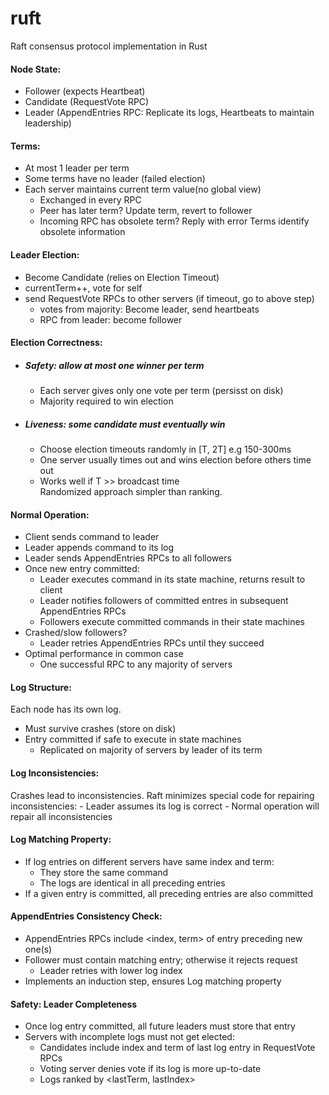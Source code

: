 # ruft
Raft consensus protocol implementation in Rust

#### Node State:
  - Follower (expects Heartbeat)
  - Candidate (RequestVote RPC)
  - Leader  (AppendEntries RPC: Replicate its logs, Heartbeats to maintain leadership)
 
#### Terms:
  - At most 1 leader per term
  - Some terms have no leader (failed election)
  - Each server maintains current term value(no global view)
    - Exchanged in every RPC
    - Peer has later term? Update term, revert to follower
    - Incoming RPC has obsolete term? Reply with error
  Terms identify obsolete information

#### Leader Election:
  - Become Candidate (relies on Election Timeout)
  - currentTerm++, vote for self
  - send RequestVote RPCs to other servers (if timeout, go to above step)
    - votes from majority: Become leader, send heartbeats
    - RPC from leader: become follower
  
#### Election Correctness:
  - ##### Safety: allow at most one winner per term
    - Each server gives only one vote per term (persisst on disk)
    - Majority required to win election
  - ##### Liveness: some candidate must eventually win
    - Choose election timeouts randomly in [T, 2T] e.g 150-300ms
    - One server usually times out and wins election before others time out
    - Works well if T >> broadcast time  
  Randomized approach simpler than ranking.
  
#### Normal Operation:
  - Client sends command to leader
  - Leader appends command to its log
  - Leader sends AppendEntries RPCs to all followers
  - Once new entry committed:
    - Leader executes command in its state machine, returns result to client
    - Leader notifies followers of committed entres in subsequent AppendEntries RPCs
    - Followers execute committed commands in their state machines 
  - Crashed/slow followers?
    - Leader retries AppendEntries RPCs until they succeed
  - Optimal performance in common case
    - One successful RPC to any majority of servers
 
#### Log Structure:
 Each node has its own log.
  - Must survive crashes (store on disk)
  - Entry committed if safe to execute in state machines
    - Replicated on majority of servers by leader of its term
    
#### Log Inconsistencies:
  Crashes lead to inconsistencies.
  Raft minimizes special code for repairing inconsistencies:
    - Leader assumes its log is correct
    - Normal operation will repair all inconsistencies

#### Log Matching Property:
  - If log entries on different servers have same index and term:
    - They store the same command
    - The logs are identical in all preceding entries
  - If a given entry is committed, all preceding entries are also committed
 
#### AppendEntries Consistency Check:
  - AppendEntries RPCs include <index, term> of entry preceding new one(s)
  - Follower must contain matching entry; otherwise it rejects request
    - Leader retries with lower log index
  - Implements an induction step, ensures Log matching property

#### Safety: Leader Completeness
  - Once log entry committed, all future leaders must store that entry
  - Servers with incomplete logs must not get elected:
    - Candidates include index and term of last log entry in RequestVote RPCs
    - Voting server denies vote if its log is more up-to-date
    - Logs ranked by <lastTerm, lastIndex>
